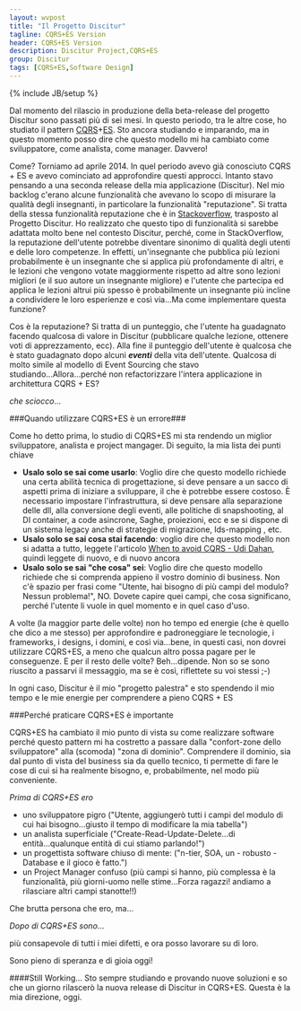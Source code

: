 ```yaml
---
layout: wvpost
title: "Il Progetto Discitur"
tagline: CQRS+ES Version
header: CQRS+ES Version
description: Discitur Project,CQRS+ES
group: Discitur
tags: [CQRS+ES,Software Design]
---
```

{% include JB/setup %}
<!-- Markup JSON-LD generato da Assistente per il markup dei dati strutturati di Google. -->
<script type="application/ld+json">
{
  "@context" : "http://schema.org",
  "@type" : "Article",
  "name" : "CQRS+ES Version",
  "author" : {
    "@type" : "Person",
    "name" : "William Verdolini"
  },
  "datePublished" : "2014-11-23",
  "articleSection" : [ "CQRS+ES", "Software Design" ],
  "url" : "http://williamverdolini.github.io/2014/11/23/discitur-CQRS/"
}
</script>

Dal momento del rilascio in produzione della beta-release del progetto Discitur sono passati più di sei mesi. In questo periodo, tra le altre cose, ho studiato il pattern <a href="http://martinfowler.com/bliki/CQRS.html" target="_blank">CQRS</a>+<a href="http://martinfowler.com/eaaDev/EventSourcing.html" target="_blank">ES</a>. Sto ancora studiando e imparando, ma in questo momento posso dire che questo modello mi ha cambiato come sviluppatore, come analista, come manager. Davvero!

Come? Torniamo ad aprile 2014. In quel periodo avevo già conosciuto CQRS + ES e avevo cominciato ad approfondire questi approcci. Intanto stavo pensando a una seconda release della mia applicazione (Discitur). Nel mio backlog c'erano alcune funzionalità che avevano lo scopo di misurare la qualità degli insegnanti, in particolare la funzionalità "reputazione". Si tratta della stessa funzionalità reputazione che è in <a href="http://stackoverflow.com/" target="_blank">Stackoverflow</a>, trasposto al Progetto Discitur. Ho realizzato che questo tipo di funzionalità si sarebbe adattata molto bene nel contesto Discitur, perché, come in StackOverflow, la reputazione dell'utente potrebbe diventare sinonimo di qualità degli utenti e delle loro competenze. In effetti, un'insegnante che pubblica più lezioni probabilmente è un insegnante che si applica più profondamente di altri, e le lezioni che vengono votate maggiormente rispetto ad altre sono lezioni migliori (e il suo autore un insegnante migliore) e l'utente che partecipa ed applica le lezioni altrui più spesso è probabilmente un insegnante più incline a condividere le loro esperienze e così via...Ma come implementare questa funzione?

Cos è la reputazione? Si tratta di un punteggio, che l'utente ha guadagnato facendo qualcosa di valore in Discitur (pubblicare qualche lezione, ottenere voti di apprezzamento, ecc). Alla fine il punteggio dell'utente è qualcosa che è stato guadagnato dopo alcuni _**eventi**_ della vita dell'utente. Qualcosa di molto simile al modello di Event Sourcing che stavo studiando...Allora...perché non refactorizzare l'intera applicazione in architettura CQRS + ES?

_che sciocco_...


###Quando utilizzare CQRS+ES è un errore###

Come ho detto prima, lo studio di CQRS+ES mi sta rendendo un miglior sviluppatore, analista e project mangager. Di seguito, la mia lista dei punti chiave

- **Usalo solo se sai come usarlo**: Voglio dire che questo modello richiede una certa abilità tecnica di progettazione, si deve pensare a un sacco di aspetti prima di iniziare a sviluppare, il che è potrebbe essere costoso. È necessario impostare l'infrastruttura, si deve pensare alla separazione delle dll, alla conversione degli eventi, alle politiche di snapshooting, al DI container, a code asincrone, Saghe, proiezioni, ecc e se si dispone di un sistema legacy anche di strategie di migrazione, Ids-mapping , etc.
- **Usalo solo se sai cosa stai facendo**: voglio dire che questo modello non si adatta a tutto, leggete l'articolo <a href="http://www.udidahan.com/2011/04/22/when-to-avoid-cqrs/" target="_blank" >When to avoid CQRS - Udi Dahan</a>, quindi leggete di nuovo, e di nuovo ancora
- **Usalo solo se sai "che cosa" sei**: Voglio dire che questo modello richiede che si comprenda appieno il vostro dominio di business. Non c'è spazio per frasi come "Utente, hai bisogno di più campi del modulo? Nessun problema!", NO. Dovete capire quei campi, che cosa significano, perché l'utente li vuole in quel momento e in quel caso d'uso.

A volte (la maggior parte delle volte) non ho tempo ed energie (che è quello che dico a me stesso) per approfondire e padroneggiare le tecnologie, i frameworks, i designs, i domini, e così via...bene, in questi casi, non dovrei utilizzare CQRS+ES, a meno che qualcun altro possa pagare per le conseguenze. E per il resto delle volte? Beh...dipende. Non so se sono riuscito a passarvi il messaggio, ma se è così, riflettete su voi stessi ;-)

In ogni caso, Discitur è il mio "progetto palestra" e sto spendendo il mio tempo e le mie energie per comprendere a pieno CQRS + ES


###Perché praticare CQRS+ES è importante

CQRS+ES ha cambiato il mio punto di vista su come realizzare software perché questo pattern mi ha costretto a passare dalla "confort-zone dello sviluppatore" alla (scomoda) "zona di dominio". Comprendere il dominio, sia dal punto di vista del business sia da quello tecnico, ti permette di fare le cose di cui si ha realmente bisogno, e, probabilmente, nel modo più conveniente.

_Prima di CQRS+ES ero_

- uno sviluppatore pigro ("Utente, aggiungerò tutti i campi del modulo di cui hai bisogno...giusto il tempo di modificare la mia tabella")
- un analista superficiale ("Create-Read-Update-Delete...di entità...qualunque entità di cui stiamo parlando!")
- un progettista software chiuso di mente: ("n-tier, SOA, un - robusto - Database e il gioco è fatto.")
- un Project Manager confuso (più campi si hanno, più complessa è la funzionalità, più giorni-uomo nelle stime...Forza ragazzi! andiamo a rilasciare altri campi stanotte!!)


Che brutta persona che ero, ma...

_Dopo di CQRS+ES sono_...

più consapevole di tutti i miei difetti, e ora posso lavorare su di loro.

Sono pieno di speranza e di gioia oggi!


####Still Working...
Sto sempre studiando e provando nuove soluzioni e so che un giorno rilascerò la nuova release di Discitur in CQRS+ES. Questa è la mia direzione, oggi.